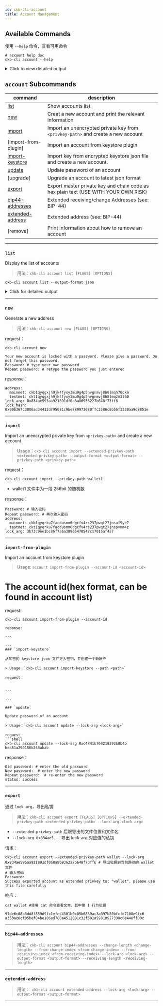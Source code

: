 ```yaml
---
id: ckb-cli-account
title: Account Management
---
```


## Available Commands

使用 `--help` 命令，查看可用命令

```shell
# account help doc
ckb-cli account --help
```

<details>
<summary>Click to view detailed output</summary>

```
Manage accounts

USAGE:
    ckb-cli account [FLAGS] [OPTIONS] [SUBCOMMAND]

FLAGS:
        --no-color         Do not hightlight(color) output json
        --debug            Display request parameters
        --wait-for-sync    Ensure the index-store sybchronizes completely before command being excuted
    -h, --help             Prints help information
    -V, --version          Prints version information


SUBCOMMANDS:
    list                List all accounts. There are two kinds of account item indicated by `source` field:
                        When `source` is "Local File System" means the account is stored in json keystore file, 
                        the output fields are:
                       * lock_arg: The blake2b160 hash of the public key.
                       * lock_hash: The lock script hash of secp256k1_blake160_sighash_all lock (See [1]).
                       * has_ckb_pubkey_derivation_root_path: The ckb publick key derivation root path (m/44'/309'/0') 
                       is stored so that password is not required to do public key derivation.
                       * address: The Mainnet/Testnet addresses of secp256k1_blake160_sighash_all lock (See [1]).
                        When `source` is "[plugin]: xxx_keysotre_plugin" means the account is stored in 
                        keystore plugin (Ledger plugin like [2]). If the account metadata is imported 
                        by `ckb-cli account import-from-plugin` the output fields are just like "Local File System". 
                        If the account is not imported, the output fields are:
                       * account-id: The account id used to import the account metadata from plugin.
                        [1]: https://github.com/nervosnetwork/ckb-system-scripts/blob/master/c/secp256k1_blake160_sighash_all.c
                        [2]: https://github.com/obsidiansystems/ckb-plugin-ledger

    new                 Create a new account and print related information.
    import              Import an unencrypted private key from `<privkey-path>` and create a new account.
    import-from-plugin  Import an account from keystore plugin
    import-keystore     Import key from encrypted keystore json file and create a new account.
    update              Update password of an account
    upgrade             Upgrade an account to latest json format
    export              Export master private key and chain code as hex plain text (USE WITH YOUR OWN RISK)
    bip44-addresses     Extended receiving/change Addresses (see: BIP-44)
    extended-address    Extended address (see: BIP-44)
    remove              Print information about how to remove an account
    help                Prints this message or the help of the given subcommand(s)
```
</details>

## <code>account</code> Subcommands

|command|description|
|---|---|
|[list](#list)                |Show accounts list|
|[new](#new)                 |Creat a new account and print the relevant information|
|[import](#import)              |Import an unencrypted private key from `<privkey-path>` and create a new account|
|[import-from-plugin]           |Import an account from keystore plugin|
|[import-keystore](#import-keystore)     |Import key from encrypted keystore json file and create a new account.|
|[update](#update)              |Update password of an account|
|[upgrade]                      |Upgrade an account to latest json format|
|[export](#export)              |Export master private key and chain code as hex plain text (USE WITH YOUR OWN RISK)|
|[bip44-addresses](#bip44-addresses)     |Extended receiving/change Addresses (see: BIP-44)|
|[extended-address](#extended-address)    |Extended address (see: BIP-44)|
|[remove]                       |Print information about how to remove an account|

---

### `list`

Display the list of accounts

> 用法：`ckb-cli account list [FLAGS] [OPTIONS]`

```shell
ckb-cli account list --output-format json
```

<details>
<summary>Click for detailed output</summary>

```json
[
  {
    "#": 0,
    "address": {
      "mainnet": "ckb1qyqw5ps6f323lqhwzdcg0jy74ums73dssqdsmxfwet",
      "testnet": "ckt1qyqw5ps6f323lqhwzdcg0jy74ums73dssqdsxrh34h"
    },
    "lock_arg": "0xea061a4c551f82ee137087c89eaf370f45b0801b",
    "lock_hash": "0x22c596304fa49bd37d21a3eeb94bb572e69e9e18e329c251e42b91289721bf1e"
  },
  {
    "#": 1,
    "address": {
      "mainnet": "ckb1qyqwn2ajzmve7vhmmn0qmq33gvmzacmlr4vs2q3x0w",
      "testnet": "ckt1qyqwn2ajzmve7vhmmn0qmq33gvmzacmlr4vsh90erj"
    },
    "lock_arg": "0xe9abb216d99f32fbdcde0d823143362ee37f1d59",
    "lock_hash": "0xb8b81481d0ce46444d52b9bd23c429111029b0f38349ba9374db1b5be74de1a4"
  },
]
```

</details>

---

### `new`

Generate a new address

> 用法：`ckb-cli account new [FLAGS] [OPTIONS]`

request：
```shell
ckb-cli account new

Your new account is locked with a password. Please give a password. Do not forget this password.
Password: # type your own password
Repeat password: # retype the password you just entered
```

response：
```
address:
  mainnet: ckb1qyqgxjh9jk4fyxy3mu9g4p5nvgnmvj8h8lmqh70qkn
  testnet: ckt1qyqgxjh9jk4fyxy3mu9g4p5nvgnmvj8h8lmq2m3l60
lock_arg: 0x834ae595aa921891df0a8a86936227b648f73ff6
lock_hash: 0x90b367c3086ad34412d795081c9be789973680ffc2586c0b56f3330aa9d8851e
```

---
### `import`

Import an unencrypted private key from `<privkey-path>` and create a new account

> Usage：`ckb-cli account import --extended-privkey-path <extended-privkey-path> --output-format <output-format> --privkey-path <privkey-path>`

request：
```
ckb-cli account import --privkey-path wallet1
```
* wallet1 文件中为一段 256bit 的随机数

response：
```shell
Password: # 输入密码
Repeat password: # 再次输入密码
address:
  mainnet: ckb1qyqrku7facdusmm6dgcfv4rs237pwqt27jnsuf9ye7
  testnet: ckt1qyqrku7facdusmm6dgcfv4rs237pwqt27jnspvmm4z
lock_arg: 3b73c9ee1bc86f7a6a30965470547c17016af4a7
```
---
### `import-from-plugin`

Import an account from keystore plugin

> Usage: `account import-from-plugin --account-id <account-id>` 
# The account id(hex format, can be found in account list)

request:
```
ckb-cli account import-from-plugin --account-id 

reponse:

---

---
### `import-keystore`

从加密的 keystore json 文件导入密钥，并创建一个新帐户

> Usage：`ckb-cli account import-keystore --path <path>`

request：


---

---

### `update`

Update password of an account

> Usage：`ckb-cli account update --lock-arg <lock-arg>`

request：
```shell
ckb-cli account update --lock-arg 0xc4841b76021839360b4b
bea51a290150b268abab
```

response：

```shell
Old password: # enter the old password
New password:  # enter the new password
Repeat password:  # re-enter the new password
status: success
```
---

### `export`

通过 `lock arg`，导出私钥

> 用法：`ckb-cli account export [FLAGS] [OPTIONS] --extended-privkey-path <extended-privkey-path> --lock-arg <lock-arg>`

- `--extended-privkey-path` 后跟导出的文件位置和文件名
- `--lock-arg 0x834ae5...` 导出 lock-arg 对应值的私钥

请求：
```shell
ckb-cli account export --extended-privkey-path wallet --lock-arg 0x834ae595aa921891df0a8a86936227b648f73ff6 # 导出私钥到当前路径的 wallet 文件
# 输入密码
Password:
Success exported account as extended privkey to: "wallet", please use this file carefully
```

响应：
```shell
cat wallet #使用 cat 命令查看文本，其中第 1 行为私钥

97de6c08b3dd8f859d9fc1efed4301b0c05b6839ac3a097b80bfcfd7108e9fc6
a353ac6cf05bef04be186ad788a4512081c32f501a59810927398c6e448ff00c
```
---

### `bip44-addresses`

> 用法：`ckb-cli account bip44-addresses --change-length <change-length> --from-change-index <from-change-index> --from-receiving-index <from-receiving-index> --lock-arg <lock-arg> --output-format <output-format> --receiving-length <receiving-length>`

---

### `extended-address`

> 用法：` ckb-cli account extended-address --lock-arg <lock-arg> --output-format <output-format>`



---